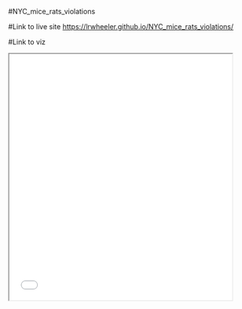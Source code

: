 #NYC_mice_rats_violations

#Link to live site
https://lrwheeler.github.io/NYC_mice_rats_violations/

#Link to viz
<iframe src=“https://public.tableau.com/views/NYC_mice_rats_restaurants/Dashboard1?:showVizHome=no&:embed=true” width="90%" height="500"></iframe>



